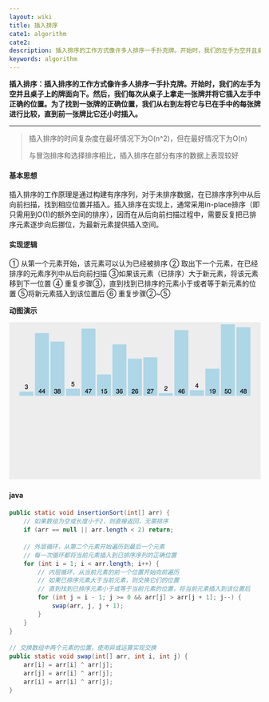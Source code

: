 ```yaml
---
layout: wiki
title: 插入排序
cate1: algorithm
cate2: 
description: 插入排序的工作方式像许多人排序一手扑克牌。开始时，我们的左手为空并且桌子上的牌面向下。然后，我们每次从桌子上拿走一张牌并将它插入左手中正确的位置。为了找到一张牌的正确位置，我们从右到左将它与已在手中的每张牌进行比较，直到前一张牌比它还小时插入
keywords: algorithm
---
```




**插入排序：插入排序的工作方式像许多人排序一手扑克牌。开始时，我们的左手为空并且桌子上的牌面向下。然后，我们每次从桌子上拿走一张牌并将它插入左手中正确的位置。为了找到一张牌的正确位置，我们从右到左将它与已在手中的每张牌进行比较，直到前一张牌比它还小时插入。**

------



> 插入排序的时间复杂度在最坏情况下为O(n^2)，但在最好情况下为O(n)
>
> 与冒泡排序和选择排序相比，插入排序在部分有序的数据上表现较好



#### 基本思想

插入排序的工作原理是通过构建有序序列，对于未排序数据，在已排序序列中从后向前扫描，找到相应位置并插入。插入排序在实现上，通常采用in-place排序（即只需用到O(1)的额外空间的排序），因而在从后向前扫描过程中，需要反复把已排序元素逐步向后挪位，为最新元素提供插入空间。



#### 实现逻辑

① 从第一个元素开始，该元素可以认为已经被排序
② 取出下一个元素，在已经排序的元素序列中从后向前扫描
③如果该元素（已排序）大于新元素，将该元素移到下一位置
④ 重复步骤③，直到找到已排序的元素小于或者等于新元素的位置
⑤将新元素插入到该位置后
⑥ 重复步骤②~⑤



**动图演示**

<img src="/images/wiki/algorithm/algorithm-insertion-sort_step1.gif"  />



#### java

```java
public static void insertionSort(int[] arr) {
    // 如果数组为空或长度小于2，则直接返回，无需排序 
    if (arr == null || arr.length < 2) return;

    // 外层循环，从第二个元素开始遍历到最后一个元素  
    // 每一次循环都将当前元素插入到已排序序列的正确位置
    for (int i = 1; i < arr.length; i++) {
        // 内层循环，从当前元素的前一个位置开始向前遍历  
        // 如果已排序元素大于当前元素，则交换它们的位置  
        // 直到找到已排序元素小于或等于当前元素的位置，将当前元素插入到该位置后
        for (int j = i - 1; j >= 0 && arr[j] > arr[j + 1]; j--) {
            swap(arr, j, j + 1);
        }
    }
}

// 交换数组中两个元素的位置，使用异或运算实现交换
public static void swap(int[] arr, int i, int j) {
    arr[i] = arr[i] ^ arr[j];
    arr[j] = arr[i] ^ arr[j];
    arr[i] = arr[i] ^ arr[j];
}
```

